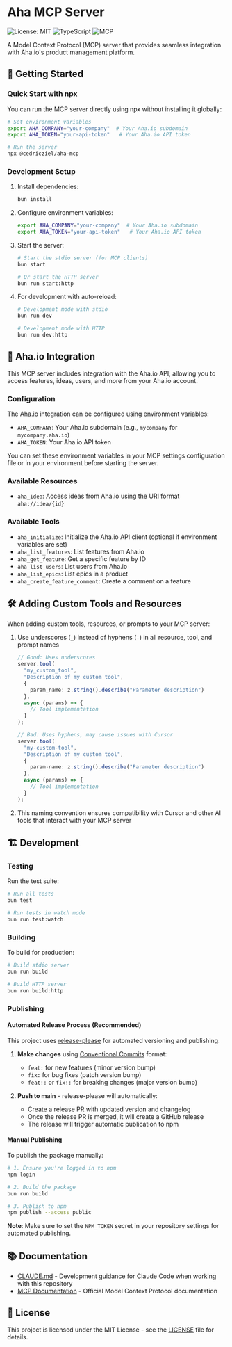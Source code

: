 # Aha MCP Server

![License: MIT](https://img.shields.io/badge/License-MIT-blue.svg)
![TypeScript](https://img.shields.io/badge/TypeScript-5.0+-3178C6)
![MCP](https://img.shields.io/badge/MCP-1.7+-green)

A Model Context Protocol (MCP) server that provides seamless integration with Aha.io's product management platform.

## 🚀 Getting Started

### Quick Start with npx

You can run the MCP server directly using npx without installing it globally:

```bash
# Set environment variables
export AHA_COMPANY="your-company"  # Your Aha.io subdomain
export AHA_TOKEN="your-api-token"   # Your Aha.io API token

# Run the server
npx @cedricziel/aha-mcp
```

### Development Setup

1. Install dependencies:
   ```bash
   bun install
   ```

2. Configure environment variables:
   ```bash
   export AHA_COMPANY="your-company"  # Your Aha.io subdomain
   export AHA_TOKEN="your-api-token"   # Your Aha.io API token
   ```

3. Start the server:
   ```bash
   # Start the stdio server (for MCP clients)
   bun start

   # Or start the HTTP server
   bun run start:http
   ```

4. For development with auto-reload:
   ```bash
   # Development mode with stdio
   bun run dev

   # Development mode with HTTP
   bun run dev:http
   ```

## 🔌 Aha.io Integration

This MCP server includes integration with the Aha.io API, allowing you to access features, ideas, users, and more from your Aha.io account.

### Configuration

The Aha.io integration can be configured using environment variables:

- `AHA_COMPANY`: Your Aha.io subdomain (e.g., `mycompany` for `mycompany.aha.io`)
- `AHA_TOKEN`: Your Aha.io API token

You can set these environment variables in your MCP settings configuration file or in your environment before starting the server.

### Available Resources

- `aha_idea`: Access ideas from Aha.io using the URI format `aha://idea/{id}`

### Available Tools

- `aha_initialize`: Initialize the Aha.io API client (optional if environment variables are set)
- `aha_list_features`: List features from Aha.io
- `aha_get_feature`: Get a specific feature by ID
- `aha_list_users`: List users from Aha.io
- `aha_list_epics`: List epics in a product
- `aha_create_feature_comment`: Create a comment on a feature

## 🛠️ Adding Custom Tools and Resources

When adding custom tools, resources, or prompts to your MCP server:

1. Use underscores (`_`) instead of hyphens (`-`) in all resource, tool, and prompt names
   ```typescript
   // Good: Uses underscores
   server.tool(
     "my_custom_tool",
     "Description of my custom tool",
     {
       param_name: z.string().describe("Parameter description")
     },
     async (params) => {
       // Tool implementation
     }
   );

   // Bad: Uses hyphens, may cause issues with Cursor
   server.tool(
     "my-custom-tool",
     "Description of my custom tool",
     {
       param-name: z.string().describe("Parameter description")
     },
     async (params) => {
       // Tool implementation
     }
   );
   ```

2. This naming convention ensures compatibility with Cursor and other AI tools that interact with your MCP server

## 🏗️ Development

### Testing

Run the test suite:

```bash
# Run all tests
bun test

# Run tests in watch mode
bun run test:watch
```

### Building

To build for production:

```bash
# Build stdio server
bun run build

# Build HTTP server
bun run build:http
```

### Publishing

#### Automated Release Process (Recommended)

This project uses [release-please](https://github.com/googleapis/release-please-action) for automated versioning and publishing:

1. **Make changes** using [Conventional Commits](https://www.conventionalcommits.org/) format:
   - `feat:` for new features (minor version bump)
   - `fix:` for bug fixes (patch version bump)
   - `feat!:` or `fix!:` for breaking changes (major version bump)

2. **Push to main** - release-please will automatically:
   - Create a release PR with updated version and changelog
   - Once the release PR is merged, it will create a GitHub release
   - The release will trigger automatic publication to npm

#### Manual Publishing

To publish the package manually:

```bash
# 1. Ensure you're logged in to npm
npm login

# 2. Build the package
bun run build

# 3. Publish to npm
npm publish --access public
```

**Note**: Make sure to set the `NPM_TOKEN` secret in your repository settings for automated publishing.

## 📚 Documentation

- [CLAUDE.md](CLAUDE.md) - Development guidance for Claude Code when working with this repository
- [MCP Documentation](https://modelcontextprotocol.io/introduction) - Official Model Context Protocol documentation

## 📄 License

This project is licensed under the MIT License - see the [LICENSE](LICENSE) file for details.
